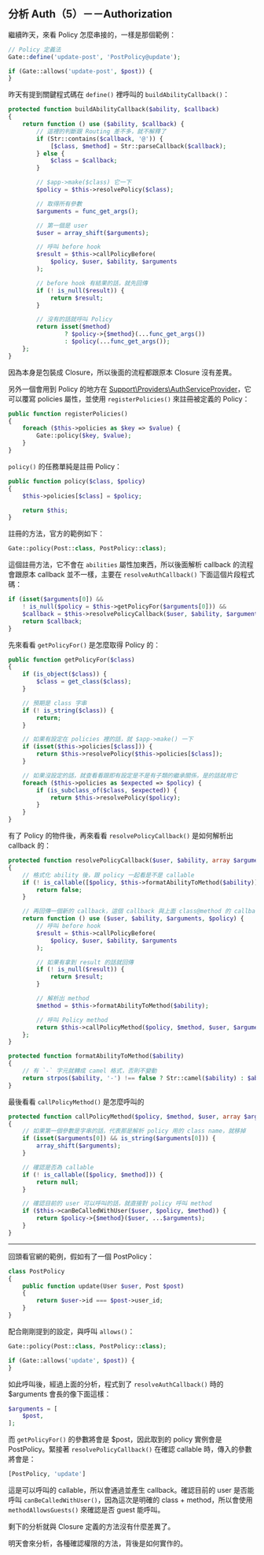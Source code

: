 ## 分析 Auth（5）－－Authorization

繼續昨天，來看 Policy 怎麼串接的，一樣是那個範例：

```php
// Policy 定義法
Gate::define('update-post', 'PostPolicy@update');

if (Gate::allows('update-post', $post)) {
}
```

昨天有提到關鍵程式碼在 `define()` 裡呼叫的 `buildAbilityCallback()`：

```php
protected function buildAbilityCallback($ability, $callback)
{
    return function () use ($ability, $callback) {
        // 這裡的判斷跟 Routing 差不多，就不解釋了
        if (Str::contains($callback, '@')) {
            [$class, $method] = Str::parseCallback($callback);
        } else {
            $class = $callback;
        }

        // $app->make($class) 它一下
        $policy = $this->resolvePolicy($class);

        // 取得所有參數
        $arguments = func_get_args();

        // 第一個是 user
        $user = array_shift($arguments);

        // 呼叫 before hook
        $result = $this->callPolicyBefore(
            $policy, $user, $ability, $arguments
        );

        // before hook 有結果的話，就先回傳
        if (! is_null($result)) {
            return $result;
        }

        // 沒有的話就呼叫 Policy
        return isset($method)
                ? $policy->{$method}(...func_get_args())
                : $policy(...func_get_args());
    };
}
```

因為本身是包裝成 Closure，所以後面的流程都跟原本 Closure 沒有差異。

另外一個會用到 Policy 的地方在 [Support\Providers\AuthServiceProvider][]，它可以覆寫 policies 屬性，並使用 `registerPolicies()` 來註冊被定義的 Policy：

```php
public function registerPolicies()
{
    foreach ($this->policies as $key => $value) {
        Gate::policy($key, $value);
    }
}
```

`policy()` 的任務單純是註冊 Policy：

```php
public function policy($class, $policy)
{
    $this->policies[$class] = $policy;

    return $this;
}
```

註冊的方法，官方的範例如下：

```php
Gate::policy(Post::class, PostPolicy::class);
```

這個註冊方法，它不會在 `abilities` 屬性加東西，所以後面解析 callback 的流程會跟原本 callback 並不一樣，主要在 `resolveAuthCallback()` 下面這個片段程式碼：

```php
if (isset($arguments[0]) &&
    ! is_null($policy = $this->getPolicyFor($arguments[0])) &&
    $callback = $this->resolvePolicyCallback($user, $ability, $arguments, $policy)) {
    return $callback;
}
```

先來看看 `getPolicyFor()` 是怎麼取得 Policy 的：

```php
public function getPolicyFor($class)
{
    if (is_object($class)) {
        $class = get_class($class);
    }

    // 預期是 class 字串
    if (! is_string($class)) {
        return;
    }

    // 如果有設定在 policies 裡的話，就 $app->make() 一下
    if (isset($this->policies[$class])) {
        return $this->resolvePolicy($this->policies[$class]);
    }

    // 如果沒設定的話，就查看看跟即有設定是不是有子類的繼承關係，是的話就用它
    foreach ($this->policies as $expected => $policy) {
        if (is_subclass_of($class, $expected)) {
            return $this->resolvePolicy($policy);
        }
    }
}
```

有了 Policy 的物件後，再來看看 `resolvePolicyCallback()` 是如何解析出 callback 的：

```php
protected function resolvePolicyCallback($user, $ability, array $arguments, $policy)
{
    // 格式化 ability 後，跟 policy 一起看是不是 callable
    if (! is_callable([$policy, $this->formatAbilityToMethod($ability)])) {
        return false;
    }

    // 再回傳一個新的 callback，這個 callback 與上面 class@method 的 callback 非常像
    return function () use ($user, $ability, $arguments, $policy) {
        // 呼叫 before hook
        $result = $this->callPolicyBefore(
            $policy, $user, $ability, $arguments
        );

        // 如果有拿到 result 的話就回傳
        if (! is_null($result)) {
            return $result;
        }

        // 解析出 method
        $method = $this->formatAbilityToMethod($ability);

        // 呼叫 Policy method
        return $this->callPolicyMethod($policy, $method, $user, $arguments);
    };
}

protected function formatAbilityToMethod($ability)
{
    // 有 `-` 字元就轉成 camel 格式，否則不變動
    return strpos($ability, '-') !== false ? Str::camel($ability) : $ability;
}
```

最後看看 `callPolicyMethod()` 是怎麼呼叫的

```php
protected function callPolicyMethod($policy, $method, $user, array $arguments)
{
    // 如果第一個參數是字串的話，代表那是解析 policy 用的 class name，就移掉
    if (isset($arguments[0]) && is_string($arguments[0])) {
        array_shift($arguments);
    }

    // 確認是否為 callable
    if (! is_callable([$policy, $method])) {
        return null;
    }

    // 確認目前的 user 可以呼叫的話，就直接對 policy 呼叫 method
    if ($this->canBeCalledWithUser($user, $policy, $method)) {
        return $policy->{$method}($user, ...$arguments);
    }
}
```

---

回頭看官網的範例，假如有了一個 PostPolicy：

```php
class PostPolicy
{
    public function update(User $user, Post $post)
    {
        return $user->id === $post->user_id;
    }
}
```

配合剛剛提到的設定，與呼叫 `allows()`：

```php
Gate::policy(Post::class, PostPolicy::class);

if (Gate::allows('update', $post)) {
}
```

如此呼叫後，經過上面的分析，程式到了 `resolveAuthCallback()` 時的 $arguments 會長的像下面這樣：

```php
$arguments = [
    $post,
];
```

而 `getPolicyFor()` 的參數將會是 $post，因此取到的 policy 實例會是 PostPolicy。緊接著 `resolvePolicyCallback()` 在確認 callable 時，傳入的參數將會是：

```php
[PostPolicy, 'update']
```

這是可以呼叫的 callable，所以會通過並產生 callback。確認目前的 user 是否能呼叫 `canBeCalledWithUser()`，因為這次是明確的 class + method，所以會使用 `methodAllowsGuests()` 來確認是否 guest 能呼叫。

剩下的分析就與 Closure 定義的方法沒有什麼差異了。

明天會來分析，各種確認權限的方法，背後是如何實作的。 

[Support\Providers\AuthServiceProvider]: https://github.com/laravel/framework/blob/v5.7.6/src/Illuminate/Foundation/Support/Providers/AuthServiceProvider.php
